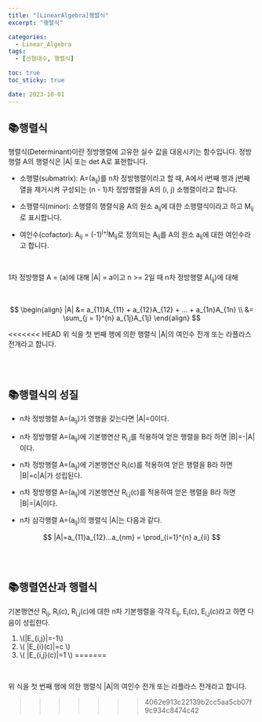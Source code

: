 ```yaml
---
title: "[LinearAlgebra]행렬식"
excerpt: "행렬식"

categories:
  - Linear_Algebra
tags:
  - [선형대수, 행렬식]

toc: true
toc_sticky: true

date: 2023-10-01
---
```


## 📚행렬식
행렬식(Determinant)이란 정방행렬에 고유한 실수 값을 대응시키는 함수입니다. 정방행렬 A의 행렬식은 |A| 또는 det A로 표현합니다.

* 소행렬(submatrix): A=(a<sub>ij</sub>)를 n차 정방행렬이라고 할 때, A에서 i번째 행과 j번째 열을 제거시켜 구성되는 (n - 1)차 정방행렬을 A의 (i, j) 소행렬이라고 합니다.

* 소행렬식(minor): 소행렬의 행렬식을 A의 원소 a<sub>ij</sub>에 대한 소행렬식이라고 하고 M<sub>ij</sub>로 표시합니다.

* 여인수(cofactor): A<sub>ij</sub> = (-1)<sup>i+j</sup>M<sub>ij</sub>로 정의되는 A<sub>ij</sub>를 A의 원소 a<sub>ij</sub>에 대한 여인수라고 합니다.

<br>

1차 정방행렬 A = (a)에 대해 \|A\| = a이고 n >= 2일 때 n차 정방행렬 A(<sub>ij</sub>)에 대해

<br>

$$
\begin{align}
|A| &= a_{11}A_{11} + a_{12}A_{12} + ... + a_{1n}A_{1n} \\
    &= \sum_{j = 1}^{n} a_{1j}A_{1j}
\end{align}
$$

<<<<<<< HEAD
위 식을 첫 번째 행에 의한 행렬식 \|A\|의 여인수 전개 또는 라플라스 전개라고 합니다.

<br><br>

## 📚행렬식의 성질

* n차 정방행렬 A=(a<sub>ij</sub>)가 영행을 갖는다면 \|A\|=0이다.

* n차 정방행렬 A=(a<sub>ij</sub>)에 기본행연산 R<sub>i,j</sub>를 적용하여 얻은 행렬을 B라 하면 \|B\|=-\|A\|이다.

* n차 정방행렬 A=(a<sub>ij</sub>)에 기본행연산 R<sub>i</sub>(c)를 적용하여 얻은 행렬을 B라 하면 \|B\|=c\|A\|가 성립된다.

* n차 정방행렬 A=(a<sub>ij</sub>)에 기본행연산 R<sub>i,j</sub>(c)를 적용하여 얻은 행렬을 B라 하면 \|B\|=\|A\|이다.

* n차 삼각행렬 A=(a<sub>ij</sub>)의 행렬식 \|A\|는 다음과 같다.

$$ |A|=a_{11}a_{12}...a_{nm} = \prod_{i=1}^{n} a_{ii} $$

<br><br>

## 📚행렬연산과 행렬식

기본행연산 R<sub>ij</sub>, R<sub>i</sub>(c), R<sub>i,j</sub>(c)에 대한 n차 기본행렬을 각각 E<sub>ij</sub>, E<sub>i</sub>(c), E<sub>i,j</sub>(c)라고 하면 다음이 성립한다.

1. \\(\|E_{i,j}\|=-1\\)
2. \\( \|E_{i}(c)\|=c \\)
3. \\( \|E_{i,j}(c)\|=1 \\)
=======
<br>

위 식을 첫 번째 행에 의한 행렬식 |A|의 여인수 전개 또는 라플라스 전개라고 합니다.
>>>>>>> 4062e913c22139b2cc5aa5cb07f9c934c8474c42

<br><br>